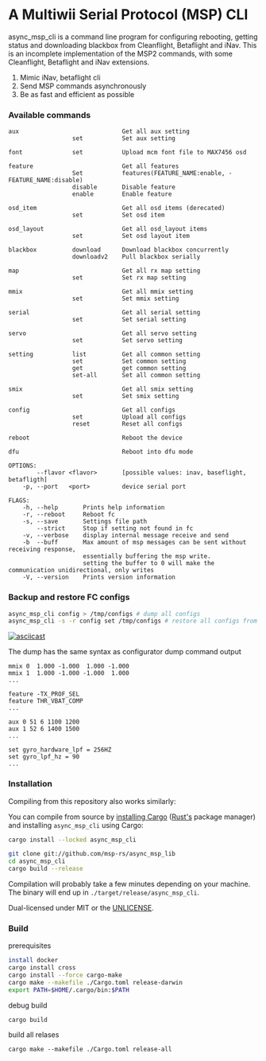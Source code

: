 A Multiwii Serial Protocol (MSP) CLI
===========================================

async_msp_cli is a command line program for configuring rebooting, getting status and downloading blackbox from Cleanflight, Betaflight and iNav.
This is an incomplete implementation of the MSP2 commands, with some Cleanflight, Betaflight and iNav extensions.

1. Mimic iNav, betaflight cli
2. Send MSP commands asynchronously
3. Be as fast and efficient as possible

### Available commands
```
aux                             Get all aux setting
                  set           Set aux setting

font              set           Upload mcm font file to MAX7456 osd

feature                         Get all features
                  Set           features(FEATURE_NAME:enable, -FEATURE_NAME:disable)
                  disable       Disable feature
                  enable        Enable feature

osd_item                        Get all osd items (derecated)
                  set           Set osd item

osd_layout                      Get all osd_layout items
                  set           Set osd layout item

blackbox          download      Download blackbox concurrently
                  downloadv2    Pull blackbox serially

map                             Get all rx map setting
                  set           Set rx map setting

mmix                            Get all mmix setting
                  set           Set mmix setting

serial                          Get all serial setting
                  set           Set serial setting

servo                           Get all servo setting
                  set           Set servo setting

setting           list          Get all common setting
                  set           Set common setting
                  get           get common setting
                  set-all       Set all common setting

smix                            Get all smix setting
                  set           Set smix setting

config                          Get all configs
                  set           Upload all configs
                  reset         Reset all configs

reboot                          Reboot the device

dfu                             Reboot into dfu mode

OPTIONS:
        --flavor <flavor>       [possible values: inav, baseflight, betafligth]
    -p, --port   <port>         device serial port

FLAGS:
    -h, --help       Prints help information
    -r, --reboot     Reboot fc
    -s, --save       Settings file path
        --strict     Stop if setting not found in fc
    -v, --verbose    display internal message receive and send
    -b  --buff       Max amount of msp messages can be sent without receiving response,
                     essentially buffering the msp write.
                     setting the buffer to 0 will make the communication unidirectional, only writes
    -V, --version    Prints version information
```

### Backup and restore FC configs

```bash
async_msp_cli config > /tmp/configs # dump all configs
async_msp_cli -s -r config set /tmp/configs # restore all configs from file
```

[![asciicast](https://asciinema.org/a/v5hnmgQBumlnbONF3z6zeNx8l.svg)](https://asciinema.org/a/v5hnmgQBumlnbONF3z6zeNx8l)


The dump has the same syntax as configurator dump command output
```
mmix 0  1.000 -1.000  1.000 -1.000
mmix 1  1.000 -1.000 -1.000  1.000
...

feature -TX_PROF_SEL
feature THR_VBAT_COMP
...

aux 0 51 6 1100 1200
aux 1 52 6 1400 1500
...

set gyro_hardware_lpf = 256HZ
set gyro_lpf_hz = 90
...

```

### Installation
Compiling from this repository also works similarly:

You can compile from source by
[installing Cargo](https://crates.io/install)
([Rust's](https://www.rust-lang.org/) package manager)
and installing `async_msp_cli` using Cargo:

```bash
cargo install --locked async_msp_cli
```

```bash
git clone git://github.com/msp-rs/async_msp_lib
cd async_msp_cli
cargo build --release
```

Compilation will probably take a few minutes depending on your machine. The
binary will end up in `./target/release/async_msp_cli`.


Dual-licensed under MIT or the [UNLICENSE](https://unlicense.org).


### Build

prerequisites

``` bash
install docker
cargo install cross
cargo install --force cargo-make
cargo make --makefile ./Cargo.toml release-darwin
export PATH=$HOME/.cargo/bin:$PATH
```

debug build
```
cargo build

```

build all relases
```
cargo make --makefile ./Cargo.toml release-all
```




